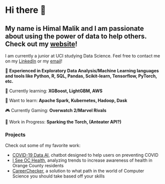 # Hi there 👋


## My name is Himal Malik and I am passionate about using the power of data to help others. Check out my [website](https://anonymous-himalayas.github.io)!

I am currently a junior at UCI studying Data Science. Feel free to contact me on my [LinkedIn](https://www.linkedin.com/in/himal-malik-data-sci/) or my [email](mailto:himalm100@gmail.com)!


🔭 **Experienced in Exploratory Data Analysis/Machine Learning languages and tools like Python, R, SQL, Pandas, Scikit-learn, Tensorflow, PyTorch, etc.** 

🌱 Currently learning: **XGBoost, LightGBM, AWS**

📝 Want to learn: **Apache Spark, Kubernetes, Hadoop, Dask**

🎮 Currently Gaming: **Overwatch 2/Marvel Rivals**

🔧 Work in Progress: **Sparking the Torch, (Anteater API?)**

### Projects
Check out some of my favorite work:
- [COVID-19 Data AI](https://github.com/anonymous-himalayas/COVID-19_Data_AI), chatbot designed to help users on preventing COVID
- [I See OC Health](https://github.com/anonymous-himalayas/I-See-OC-Health), analyzing trends to increase awareness of health in Orange County residents
- [CareerChecker](https://github.com/anonymous-himalayas/CareerChecker), a solution to what path in the world of Computer Science you should take based off your skills

<!--
**anonymous-himalayas/anonymous-himalayas** is a ✨ _special_ ✨ repository because its `README.md` (this file) appears on your GitHub profile.

Here are some ideas to get you started:

- 🔭 I’m currently working on ...
- 🌱 I’m currently learning ...
- 👯 I’m looking to collaborate on ...
- 🤔 I’m looking for help with ...
- 💬 Ask me about ...
- 📫 How to reach me: ...
- 😄 Pronouns: ...
- ⚡ Fun fact: ...
-->


